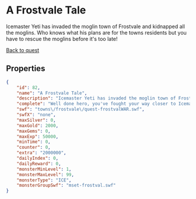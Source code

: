 # A Frostvale Tale

Icemaster Yeti has invaded the moglin town of Frostvale and kidnapped all the moglins. Who knows what his plans are for the towns residents but you have to rescue the moglins before it's too late!

[Back to quest](../quests.md)

## Properties

```json
{
    "id": 82,
    "name": "A Frostvale Tale",
    "description": "Icemaster Yeti has invaded the moglin town of Frostvale and kidnapped all the moglins. Who knows what his plans are for the towns residents but you have to rescue the moglins before it's too late!",
    "complete": "Well done hero, you've fought your way closer to Icemaster Yeti and worked toward freeing all the moglins and returning them to Frostvale. More battles lay ahead.",
    "swf": "towns\/frostvale\/quest-frostvalWAR.swf",
    "swfX": "none",
    "maxSilver": 0,
    "maxGold": 2000,
    "maxGems": 0,
    "maxExp": 50000,
    "minTime": 0,
    "counter": 0,
    "extra": "2000000",
    "dailyIndex": 0,
    "dailyReward": 0,
    "monsterMinLevel": 1,
    "monsterMaxLevel": 99,
    "monsterType": "ICE",
    "monsterGroupSwf": "mset-frostval.swf"
}
```

